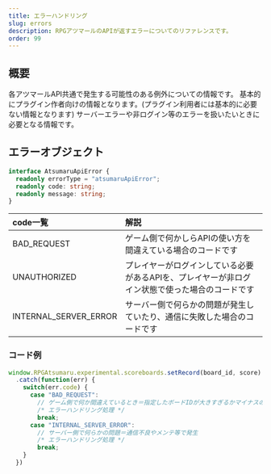 ```yaml
---
title: エラーハンドリング
slug: errors
description: RPGアツマールのAPIが返すエラーについてのリファレンスです。
order: 99
---
```


## 概要
各アツマールAPI共通で発生する可能性のある例外についての情報です。
基本的にプラグイン作者向けの情報となります。(プラグイン利用者には基本的に必要ない情報となります)
サーバーエラーや非ログイン等のエラーを扱いたいときに必要となる情報です。

## エラーオブジェクト

```ts
interface AtsumaruApiError {
  readonly errorType = "atsumaruApiError";
  readonly code: string;
  readonly message: string;
}
```

code一覧 | 解説
:---|:---
BAD_REQUEST | ゲーム側で何かしらAPIの使い方を間違えている場合のコードです
UNAUTHORIZED | プレイヤーがログインしている必要があるAPIを、プレイヤーが非ログイン状態で使った場合のコードです
INTERNAL_SERVER_ERROR | サーバー側で何らかの問題が発生していたり、通信に失敗した場合のコードです

### コード例

```js
window.RPGAtsumaru.experimental.scoreboards.setRecord(board_id, score)
  .catch(function(err) {
    switch(err.code) {
      case "BAD_REQUEST":
        // ゲーム側で何か間違えているとき＝指定したボードIDが大きすぎるかマイナスの場合などに発生
        /* エラーハンドリング処理 */
        break;
      case "INTERNAL_SERVER_ERROR":
        // サーバー側で何らかの問題＝通信不良やメンテ等で発生
        /* エラーハンドリング処理 */
        break;
    }
  })
```
